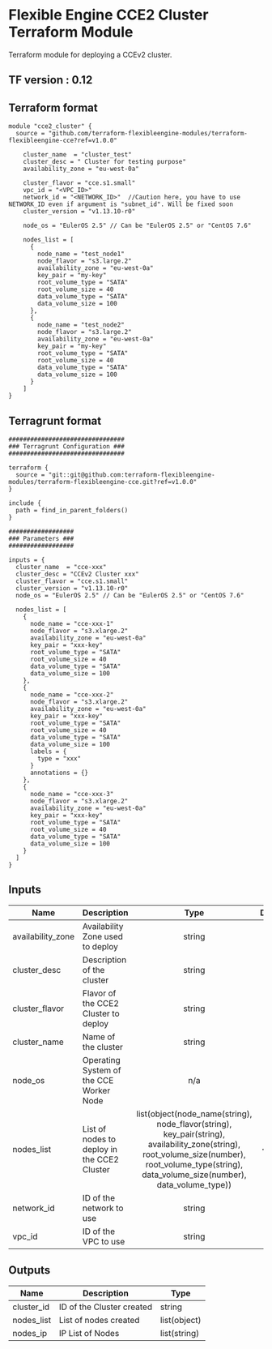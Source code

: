 # Flexible Engine CCE2 Cluster Terraform Module

Terraform module for deploying a CCEv2 cluster.

## TF version : 0.12

## Terraform format
```hcl
module "cce2_cluster" {
  source = "github.com/terraform-flexibleengine-modules/terraform-flexibleengine-cce?ref=v1.0.0"

    cluster_name  = "cluster_test"
    cluster_desc = " Cluster for testing purpose"
    availability_zone = "eu-west-0a"

    cluster_flavor = "cce.s1.small"
    vpc_id = "<VPC_ID>"
    network_id = "<NETWORK_ID>"  //Caution here, you have to use NETWORK_ID even if argument is "subnet_id". Will be fixed soon
    cluster_version = "v1.13.10-r0"

    node_os = "EulerOS 2.5" // Can be "EulerOS 2.5" or "CentOS 7.6"
 
    nodes_list = [
      {
        node_name = "test_node1"
        node_flavor = "s3.large.2"
        availability_zone = "eu-west-0a"
        key_pair = "my-key"
        root_volume_type = "SATA"
        root_volume_size = 40
        data_volume_type = "SATA"
        data_volume_size = 100
      },
      {
        node_name = "test_node2"
        node_flavor = "s3.large.2"
        availability_zone = "eu-west-0a"
        key_pair = "my-key"
        root_volume_type = "SATA"
        root_volume_size = 40
        data_volume_type = "SATA"
        data_volume_size = 100
      }
    ]
}
```

## Terragrunt format
```hcl
################################
### Terragrunt Configuration ###
################################

terraform {
  source = "git::git@github.com:terraform-flexibleengine-modules/terraform-flexibleengine-cce.git?ref=v1.0.0"
}

include {
  path = find_in_parent_folders()
}

##################
### Parameters ###
##################

inputs = {
  cluster_name  = "cce-xxx"
  cluster_desc = "CCEv2 Cluster xxx"
  cluster_flavor = "cce.s1.small"
  cluster_version = "v1.13.10-r0"
  node_os = "EulerOS 2.5" // Can be "EulerOS 2.5" or "CentOS 7.6"

  nodes_list = [
    {
      node_name = "cce-xxx-1"
      node_flavor = "s3.xlarge.2"
      availability_zone = "eu-west-0a"
      key_pair = "xxx-key"
      root_volume_type = "SATA"
      root_volume_size = 40
      data_volume_type = "SATA"
      data_volume_size = 100
    },
    {
      node_name = "cce-xxx-2"
      node_flavor = "s3.xlarge.2"
      availability_zone = "eu-west-0a"
      key_pair = "xxx-key"
      root_volume_type = "SATA"
      root_volume_size = 40
      data_volume_type = "SATA"
      data_volume_size = 100
      labels = {
        type = "xxx"
      }
      annotations = {}
    },
    {
      node_name = "cce-xxx-3"
      node_flavor = "s3.xlarge.2"
      availability_zone = "eu-west-0a"
      key_pair = "xxx-key"
      root_volume_type = "SATA"
      root_volume_size = 40
      data_volume_type = "SATA"
      data_volume_size = 100
    }
  ]
}
```

## Inputs

| Name | Description | Type | Default | Required |
|------|-------------|:----:|:-----:|:-----:|
| availability\_zone | Availability Zone used to deploy | string | `"eu-west-0a"` | no |
| cluster\_desc | Description of the cluster | string | n/a | yes |
| cluster\_flavor | Flavor of the CCE2 Cluster to deploy | string | n/a | yes |
| cluster\_name | Name of the cluster | string | n/a | yes |
| node\_os | Operating System of the CCE Worker Node | n/a | n/a | yes |
| nodes\_list | List of nodes to deploy in the CCE2 Cluster | list(object(node_name(string), node_flavor(string), key_pair(string), availability_zone(string), root_volume_size(number), root_volume_type(string), data_volume_size(number), data_volume_type)) | `<list>` | no |
| network\_id | ID of the network to use | string | n/a | yes |
| vpc\_id | ID of the VPC to use | string | n/a | yes |

## Outputs

| Name | Description | Type |
|------|-------------|------|
| cluster\_id | ID of the Cluster created | string
| nodes\_list | List of nodes created | list(object)
| nodes\_ip | IP List of Nodes | list(string)

